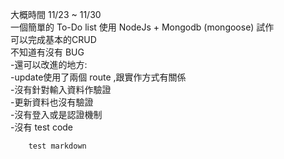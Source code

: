 大概時間 11/23 ~ 11/30  
一個簡單的 To-Do list 使用 NodeJs + Mongodb (mongoose) 試作  
可以完成基本的CRUD  
不知道有沒有 BUG  
-還可以改進的地方:  
    -update使用了兩個 route ,跟實作方式有關係  
    -沒有針對輸入資料作驗證  
    -更新資料也沒有驗證  
    -沒有登入或是認證機制  
    -沒有 test code  

        test markdown